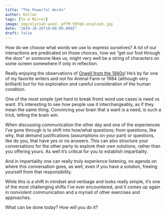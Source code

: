 ```yaml
---
title: "The Powerful Words"
author: Kollan
tags: [To A Mirror]
image: img/elyziah-wood-_pFTM-YNfq8-unsplash.jpg
date: "2019-10-26T10:00:00.000Z"
draft: false
---
```


How do we choose what words we use to express ourselves? A lot of our interactions are predicated on those choices, how we “get our foot through the door” or someone likes us, might very well be a string of characters on some screen somewhere if only in reflection. 

Really enjoying the observations of [Orwell from the 1940s](http://www.transaction.net/web/tutor/text/orwell.html)! He’s by far one of my favorite writers and not for Animal Farm or 1984 (although very brilliant) but for his exploration and careful consideration of the human condition.

One of the most simple (yet hard to break from) word use cases is need vs want. It’s interesting to see how people use it interchangeably, as if they mean the same thing. Convincing your brain that a want is a need, is such a trick, letting the brain win.

When discussing communication the other day and one of the experiences I’ve gone through is to shift into how/what questions; from questions, like why, that demand justifications (assumptions on your part) or questions, like do you, that have yes or no answers. This can also structure your conversations for the other party to explore their own solutions, rather than you offering yours. As well it’s critical for you to establish impartiality.

And in impartiality one can really truly experience listening, no agenda on where this conversation goes, as well, even if you have a solution, freeing yourself from that responsibility. 

While this is a shift in mindset and verbiage and looks really simple, it’s one of the most challenging shifts I’ve ever encountered, and it comes up again in nonviolent communication and a myriad of other exercises and approaches.

What can be done today? How will you do it?
